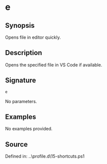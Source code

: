 # e

## Synopsis

Opens file in editor quickly.

## Description

Opens the specified file in VS Code if available.

## Signature

```powershell
e
```

No parameters.

## Examples

No examples provided.

## Source

Defined in: ..\profile.d\15-shortcuts.ps1

